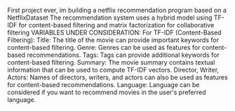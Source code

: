 First project ever, im building a netflix recommendation program based on a NetflixDataset
The recommendation system uses a hybrid model
using TF-IDF for content-based filtering and matrix factorization for collaborative filtering
VARIABLES UNDER CONSIDERATION:
For TF-IDF (Content-Based Filtering):
Title: The title of the movie can provide important keywords for content-based filtering.
Genre: Genres can be used as features for content-based recommendations.
Tags: Tags can provide additional keywords for content-based filtering.
Summary: The movie summary contains textual information that can be used to compute TF-IDF vectors.
Director, Writer, Actors: Names of directors, writers, and actors can also be used as features for content-based recommendations.
Language: Language can be considered if you want to recommend movies in the user's preferred language.
